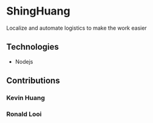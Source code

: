 # ShingHuang
Localize and automate logistics to make the work easier
## Technologies
 - Nodejs

## Contributions

### Kevin Huang

### Ronald Looi
